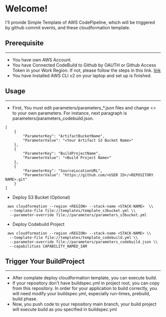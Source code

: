 # Welcome!
I'll provide Simple Template of AWS CodePipeline, which will be triggered by github commit events, and these cloudformation template.

## Prerequisite
---
- You have own AWS Account.
- You have Connected CodeBuild to Github by OAUTH or Github Access Token in your Work Region. If not, please follow the steps in this link. [link](https://docs.aws.amazon.com/codebuild/latest/userguide/access-tokens.html)
- You have Installed AWS CLI v2 on your laptop and set up is finished.

## Usage
---
- First, You must edit parameters/parameters_*.json files and change <> to your own parameters. For instance, next paragraph is parameters/parameters_codebuild.json.

~~~
[
    {
        "ParameterKey": "ArtifactBucketName",
        "ParameterValue": "<Your Artifact S3 Bucket Name>"
    },
    {
        "ParameterKey": "BuildProjectName",
        "ParameterValue": "<Build Project Name>"
    },
    {
        "ParameterKey": "SourceLocationURL",
        "ParameterValue": "https://github.com/<USER ID>/<REPOSITORY NAME>.git"
    }
]

~~~

- Deploy S3 Bucket (Optional)

~~~
 aws cloudformation --region <REGION> --stack-name <STACK-NAME>  \\
  --template-file file://templates/template_s3bucket.yml \\
  --parameter-override file://parameters/parameters_s3bucket.yml
~~~

- Deploy Codebuild Project

~~~
 aws cloudformation --region <REGION> --stack-name <STACK-NAME> \\
  --template-file file://templates/template_codebuild.yml \\
  --parameter-override file://parameters/parameters_codebuild.json \\
  --capabilities CAPABILITY_NAMED_IAM

~~~

## Trigger Your BuildProject
---
- After complate deploy cloudformation template, you can execute build.
- If your repository don't have buildspec.yml in project root, you can copy from this repository. In order for your application to build correctly, you will need modify your buildspec.yml, especially run-times, prebuild, build phase. 
- Now, you push code to your repository main branch, your build project will execute build as you specified in buildspec.yml

